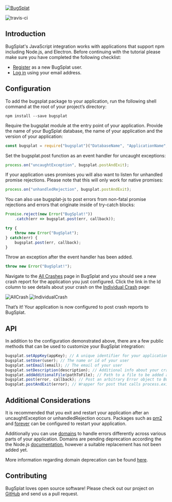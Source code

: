 [![BugSplat](https://s3.amazonaws.com/bugsplat-public/npm/header.png)](https://www.bugsplat.com)

![travis-ci](https://travis-ci.org/BugSplat-Git/bugsplat-js.svg?branch=master)
## Introduction
BugSplat's JavaScript integration works with applications that support npm including Node.js, and Electron. Before continuing with the tutorial please make sure you have completed the following checklist:
* [Register](http://www.bugsplat.com/account-registration/) as a new BugSplat user.
* [Log in](https://www.bugsplat.com/user-login/) using your email address.

## Configuration
To add the bugsplat package to your application, run the following shell command at the root of your project’s directory:
```shell
npm install --save bugsplat
```
Require the bugsplat module at the entry point of your application. Provide the name of your BugSplat database, the name of your application and the version of your application:
 ```js
 const bugsplat = require("bugsplat")("DatabaseName", "ApplicationName", "1.0.0.0");
 ```
Set the bugsplat.post function as an event handler for uncaught exceptions:
```js
process.on("uncaughtException", bugsplat.postAndExit);
```
If your application uses promises you will also want to listen for unhandled promise rejections. Please note that this will only work for native promises:
```js
process.on("unhandledRejection", bugsplat.postAndExit);
```

You can also use bugsplat-js to post errors from non-fatal promise rejections and errors that originate inside of try-catch blocks:
```js
Promise.reject(new Error("BugSplat!"))
    .catch(err => bugsplat.post(err, callback));

try {
    throw new Error("BugSplat");
} catch(err) {
    bugsplat.post(err, callback);
}
```

Throw an exception after the event handler has been added. 
```js
throw new Error("BugSplat!");
```
Navigate to the [All Crashes](https://www.bugsplat.com/allCrash/) page in BugSplat and you should see a new crash report for the application you just configured. Click the link in the Id column to see details about your crash on the [Individual Crash](https://www.bugsplat.com/individualCrash/?id=405) page:

![AllCrash](https://s3.amazonaws.com/bugsplat-public/npm/allCrash.png)
![IndividualCrash](https://s3.amazonaws.com/bugsplat-public/npm/individualCrash.png)

That’s it! Your application is now configured to post crash reports to BugSplat.

## API
In addition to the configuration demonstrated above, there are a few public methods that can be used to customize your BugSplat integration:
```js
bugsplat.setAppKey(appKey); // A unique identifier for your application
bugsplat.setUser(user); // The name or id of your user
bugsplat.setEmail(email); // The email of your user
bugsplat.setDescription(description); // Additional info about your crash that gets reset after every post
bugsplat.addAdditionalFile(pathToFile); // Path to a file to be added at post time (limit 1MB)
bugsplat.post(error, callback); // Post an arbitrary Error object to BugSplat with callback that accepts 2 parameters (err, responseBody)
bugsplat.postAndExit(error); // Wrapper for post that calls process.exit() after posting error to BugSplat
```
## Additional Considerations
It is recommended that you exit and restart your application after an uncaughtException or unhandledRejection occurs. Packages such as [pm2](https://www.npmjs.com/package/pm2) and [forever](https://www.npmjs.com/package/forever) can be configured to restart your application.

Additionally you can use [domains](https://nodejs.org/api/domain.html#domain_warning_don_t_ignore_errors) to handle errors differently across various parts of your application. Domains are pending deprecation according the the Node.js [documentation](https://nodejs.org/api/domain.html), however a suitable replacement has not been added yet.

More information regarding domain deprecation can be found [here](https://github.com/nodejs/node/issues/10843).
## Contributing
BugSplat loves open source software! Please check out our project on [GitHub](https://github.com/bobbyg603/bugsplat-js) and send us a pull request.

